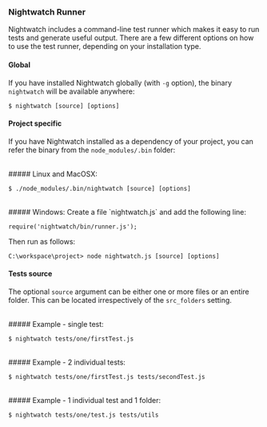 ### Nightwatch Runner

Nightwatch includes a command-line test runner which makes it easy to run tests and generate useful output. There are a few different options on how to use the test runner, depending on your installation type.

#### Global
If you have installed Nightwatch globally (with `-g` option), the binary `nightwatch` will be available anywhere:

<pre><code class="language-bash">$ nightwatch [source] [options]</code></pre>

#### Project specific
If you have Nightwatch installed as a dependency of your project, you can refer the binary from the `node_modules/.bin` folder:

<br>
##### Linux and MacOSX:
<pre><code class="language-bash">$ ./node_modules/.bin/nightwatch [source] [options]</code></pre>

<br>
##### Windows:
Create a file `nightwatch.js` and add the following line:

<pre><code class="language-bash">require('nightwatch/bin/runner.js');</code></pre>

Then run as follows:

<pre><code class="language-bash">C:\workspace\project> node nightwatch.js [source] [options]</code></pre>

#### Tests source
The optional `source` argument can be either one or more files or an entire folder. This can be located irrespectively of the `src_folders` setting.

<br>
##### Example - single test:

<pre><code class="language-bash">$ nightwatch tests/one/firstTest.js</code></pre>

<br>
##### Example - 2 individual tests:
<pre><code class="language-bash">$ nightwatch tests/one/firstTest.js tests/secondTest.js</code></pre>

<br>
##### Example - 1 individual test and 1 folder:
<pre><code class="language-bash">$ nightwatch tests/one/test.js tests/utils</code></pre>
